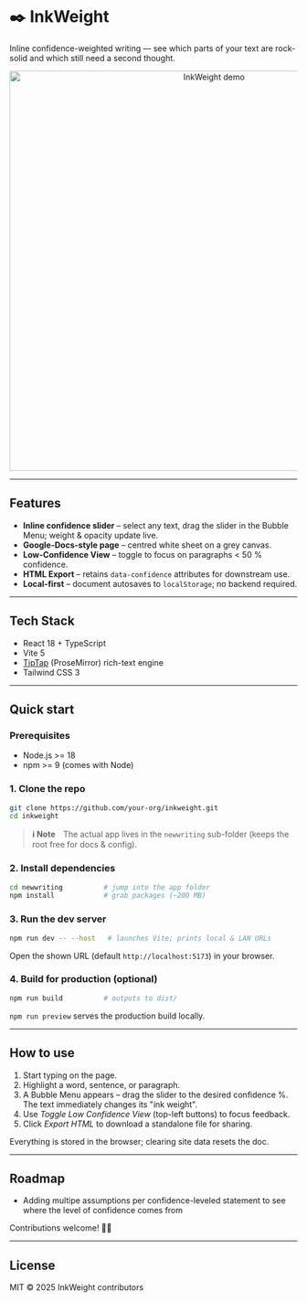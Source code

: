 # ✒️ InkWeight

Inline confidence-weighted writing — see which parts of your text are rock-solid and which still need a second thought.

<p align="center">
  <img src="https://user-images.githubusercontent.com/placeholder/inkweight-demo.gif" width="700" alt="InkWeight demo"/>
</p>

---

## Features

* **Inline confidence slider** – select any text, drag the slider in the Bubble Menu; weight & opacity update live.
* **Google-Docs-style page** – centred white sheet on a grey canvas.
* **Low-Confidence View** – toggle to focus on paragraphs < 50 % confidence.
* **HTML Export** – retains `data-confidence` attributes for downstream use.
* **Local-first** – document autosaves to `localStorage`; no backend required.

---

## Tech Stack

* React 18 + TypeScript
* Vite 5
* [TipTap](https://tiptap.dev/) (ProseMirror) rich-text engine
* Tailwind CSS 3

---

## Quick start

### Prerequisites

* Node.js >= 18
* npm >= 9 (comes with Node)

### 1. Clone the repo

```bash
git clone https://github.com/your-org/inkweight.git
cd inkweight
```

> **ℹ️  Note** The actual app lives in the `newwriting` sub-folder (keeps the root free for docs & config).

### 2. Install dependencies

```bash
cd newwriting          # jump into the app folder
npm install            # grab packages (~200 MB)
```

### 3. Run the dev server

```bash
npm run dev -- --host   # launches Vite; prints local & LAN URLs
```

Open the shown URL (default `http://localhost:5173`) in your browser.

### 4. Build for production (optional)

```bash
npm run build          # outputs to dist/
```

`npm run preview` serves the production build locally.

---

## How to use

1. Start typing on the page.
2. Highlight a word, sentence, or paragraph.
3. A Bubble Menu appears – drag the slider to the desired confidence %. The text immediately changes its "ink weight".
4. Use *Toggle Low Confidence View* (top-left buttons) to focus feedback.
5. Click *Export HTML* to download a standalone file for sharing.

Everything is stored in the browser; clearing site data resets the doc.

---

## Roadmap

- Adding multipe assumptions per confidence-leveled statement to see where the level of confidence comes from

Contributions welcome! 🧑‍💻

---

## License

MIT © 2025 InkWeight contributors 